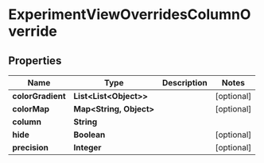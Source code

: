 

# ExperimentViewOverridesColumnOverride


## Properties

| Name | Type | Description | Notes |
|------------ | ------------- | ------------- | -------------|
|**colorGradient** | **List&lt;List&lt;Object&gt;&gt;** |  |  [optional] |
|**colorMap** | **Map&lt;String, Object&gt;** |  |  [optional] |
|**column** | **String** |  |  |
|**hide** | **Boolean** |  |  [optional] |
|**precision** | **Integer** |  |  [optional] |



